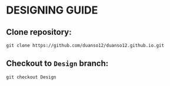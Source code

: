 # DESIGNING GUIDE

## Clone repository: 
`git clone https://github.com/duanso12/duanso12.github.io.git`

## Checkout to `Design` branch: 
`git checkout Design`
